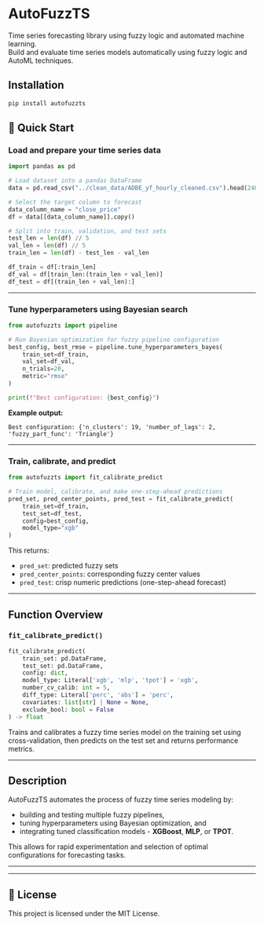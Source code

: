 # AutoFuzzTS

Time series forecasting library using fuzzy logic and automated machine learning.  
Build and evaluate time series models automatically using fuzzy logic and AutoML techniques.

## Installation

```bash
pip install autofuzzts
```

## 🚀 Quick Start

### Load and prepare your time series data
```python
import pandas as pd

# Load dataset into a pandas DataFrame
data = pd.read_csv("../clean_data/ADBE_yf_hourly_cleaned.csv").head(240)

# Select the target column to forecast
data_column_name = "close_price"
df = data[[data_column_name]].copy()

# Split into train, validation, and test sets
test_len = len(df) // 5
val_len = len(df) // 5
train_len = len(df) - test_len - val_len

df_train = df[:train_len]
df_val = df[train_len:(train_len + val_len)]
df_test = df[(train_len + val_len):]
```

---

### Tune hyperparameters using Bayesian search
```python
from autofuzzts import pipeline

# Run Bayesian optimization for fuzzy pipeline configuration
best_config, best_rmse = pipeline.tune_hyperparameters_bayes(
    train_set=df_train,
    val_set=df_val,
    n_trials=20,
    metric="rmse"
)

print(f"Best configuration: {best_config}")
```

**Example output:**
```
Best configuration: {'n_clusters': 19, 'number_of_lags': 2, 'fuzzy_part_func': 'Triangle'}
```

---

### Train, calibrate, and predict
```python
from autofuzzts import fit_calibrate_predict

# Train model, calibrate, and make one-step-ahead predictions
pred_set, pred_center_points, pred_test = fit_calibrate_predict(
    train_set=df_train,
    test_set=df_test,
    config=best_config,
    model_type="xgb"
)
```

This returns:
- `pred_set`: predicted fuzzy sets  
- `pred_center_points`: corresponding fuzzy center values  
- `pred_test`: crisp numeric predictions (one-step-ahead forecast)

---

##  Function Overview

### `fit_calibrate_predict()`

```python
fit_calibrate_predict(
    train_set: pd.DataFrame,
    test_set: pd.DataFrame,
    config: dict,
    model_type: Literal['xgb', 'mlp', 'tpot'] = 'xgb',
    number_cv_calib: int = 5,
    diff_type: Literal['perc', 'abs'] = 'perc',
    covariates: list[str] | None = None,
    exclude_bool: bool = False
) -> float
```

Trains and calibrates a fuzzy time series model on the training set using
cross-validation, then predicts on the test set and returns performance metrics.

---

## Description

AutoFuzzTS automates the process of fuzzy time series modeling by:
- building and testing multiple fuzzy pipelines,  
- tuning hyperparameters using Bayesian optimization, and  
- integrating tuned classification models -  **XGBoost**, **MLP**, or **TPOT**.

This allows for rapid experimentation and selection of optimal configurations 
for forecasting tasks.

---


---

## 📄 License

This project is licensed under the MIT License.

